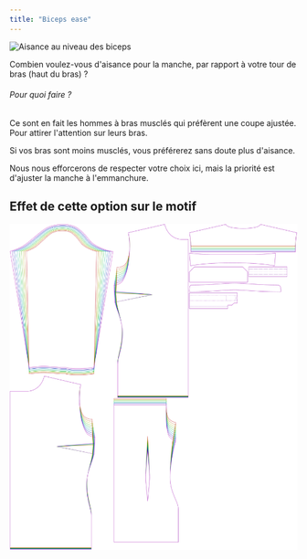 ```yaml
---
title: "Biceps ease"
---
```


![Aisance au niveau des biceps](./bicepsease.svg)

Combien voulez-vous d'aisance pour la manche, par rapport à votre tour de bras (haut du bras) ?

<Note>

###### Pour quoi faire ?

Ce sont en fait les hommes à bras musclés qui préfèrent une coupe ajustée. Pour attirer l'attention sur leurs bras.

Si vos bras sont moins musclés, vous préférerez sans doute plus d'aisance.

</Note>

<Warning>

Nous nous efforcerons de respecter votre choix ici, mais la priorité est d'ajuster la manche à l'emmanchure.

</Warning>

## Effet de cette option sur le motif

![Cette image montre l'effet de cette option en superposant plusieurs variantes qui ont une valeur différente pour cette option](simone_bicepsease_sample.svg "Effect of this option on the pattern")
